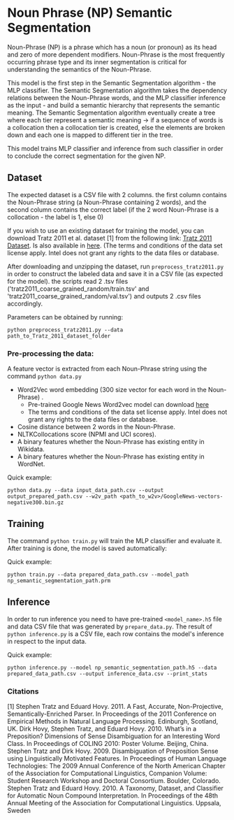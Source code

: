 # Noun Phrase (NP) Semantic Segmentation

Noun-Phrase (NP) is a phrase which has a noun (or pronoun) as its head and zero of more dependent modifiers.
Noun-Phrase is the most frequently occurring phrase type and its inner segmentation is critical for understanding the
semantics of the Noun-Phrase.

This model is the first step in the Semantic Segmentation algorithm - the MLP classifier.
The Semantic Segmentation algorithm takes the dependency relations between the Noun-Phrase words, and the MLP classifier inference as the
input - and build a semantic hierarchy that represents the semantic meaning.
The Semantic Segmentation algorithm eventually create a tree where each tier represent a semantic meaning -> if a sequence of words is a
collocation then a collocation tier is created, else the elements are broken down and each one is mapped
to different tier in the tree.

This model trains MLP classifier and inference from such classifier in order to conclude the correct segmentation
for the given NP.

## Dataset
The expected dataset is a CSV file with 2 columns. the first column contains the Noun-Phrase string (a Noun-Phrase containing 2 words), and the second column contains the correct label (if the 2 word Noun-Phrase is a collocation - the label is 1, else 0)

If you wish to use an existing dataset for training the model, you can download Tratz 2011 et al. dataset [1] from the following link:
[Tratz 2011 Dataset](https://vered1986.github.io/papers/Tratz2011_Dataset.tar.gz). Is also available in [here](https://www.isi.edu/publications/licensed-sw/fanseparser/index.html).
(The terms and conditions of the data set license apply. Intel does not grant any rights to the data files or database.


After downloading and unzipping the dataset, run `preprocess_tratz2011.py` in order to construct the labeled data and save it in a CSV file (as expected for the model).
the scripts read 2 .tsv files ('tratz2011_coarse_grained_random/train.tsv' and 'tratz2011_coarse_grained_random/val.tsv') and outputs 2 .csv files accordingly.

Parameters can be obtained by running:

    python preprocess_tratz2011.py --data path_to_Tratz_2011_dataset_folder


### Pre-processing the data:
A feature vector is extracted from each Noun-Phrase string using the command `python data.py`

* Word2Vec word embedding (300 size vector for each word in the Noun-Phrase) .
    * Pre-trained Google News Word2vec model can download [here](https://drive.google.com/file/d/0B7XkCwpI5KDYNlNUTTlSS21pQmM/edit?usp=sharing)
    * The terms and conditions of the data set license apply. Intel does not grant any rights to the data files or database.
* Cosine distance between 2 words in the Noun-Phrase.
* NLTKCollocations score (NPMI and UCI scores).
* A binary features whether the Noun-Phrase has existing entity in Wikidata.
* A binary features whether the Noun-Phrase has existing entity in WordNet.

Quick example:

    python data.py --data input_data_path.csv --output output_prepared_path.csv --w2v_path <path_to_w2v>/GoogleNews-vectors-negative300.bin.gz

## Training
The command `python train.py` will train the MLP classifier and evaluate it.
After training is done, the model is saved automatically:

Quick example:

    python train.py --data prepared_data_path.csv --model_path np_semantic_segmentation_path.prm

## Inference
In order to run inference you need to have pre-trained `<model_name>.h5` file and data CSV file
that was generated by `prepare_data.py`.
The result of `python inference.py` is a CSV file, each row contains the model's inference in respect to the input data.

Quick example:

    python inference.py --model np_semantic_segmentation_path.h5 --data prepared_data_path.csv --output inference_data.csv --print_stats



### Citations
[1] Stephen Tratz and Eduard Hovy. 2011. A Fast, Accurate, Non-Projective, Semantically-Enriched
Parser. In Proceedings of the 2011 Conference on Empirical Methods in Natural Language Processing.
Edinburgh, Scotland, UK. Dirk Hovy, Stephen Tratz, and Eduard Hovy. 2010. What’s in a Preposition?
Dimensions of Sense Disambiguation for an Interesting Word Class. In Proceedings of COLING 2010:
Poster Volume. Beijing, China. Stephen Tratz and Dirk Hovy. 2009. Disambiguation of Preposition
Sense using Linguistically Motivated Features. In Proceedings of Human Language Technologies:
The 2009 Annual Conference of the North American Chapter of the Association for Computational
Linguistics, Companion Volume: Student Research Workshop and Doctoral Consortium. Boulder, Colorado.
Stephen Tratz and Eduard Hovy. 2010. A Taxonomy, Dataset, and Classifier for Automatic Noun Compound Interpretation.
In Proceedings of the 48th Annual Meeting of the Association for Computational Linguistics. Uppsala, Sweden